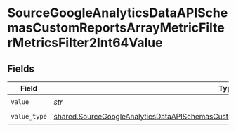 # SourceGoogleAnalyticsDataAPISchemasCustomReportsArrayMetricFilterMetricsFilter2Int64Value


## Fields

| Field                                                                                                                                                                                                              | Type                                                                                                                                                                                                               | Required                                                                                                                                                                                                           | Description                                                                                                                                                                                                        |
| ------------------------------------------------------------------------------------------------------------------------------------------------------------------------------------------------------------------ | ------------------------------------------------------------------------------------------------------------------------------------------------------------------------------------------------------------------ | ------------------------------------------------------------------------------------------------------------------------------------------------------------------------------------------------------------------ | ------------------------------------------------------------------------------------------------------------------------------------------------------------------------------------------------------------------ |
| `value`                                                                                                                                                                                                            | *str*                                                                                                                                                                                                              | :heavy_check_mark:                                                                                                                                                                                                 | N/A                                                                                                                                                                                                                |
| `value_type`                                                                                                                                                                                                       | [shared.SourceGoogleAnalyticsDataAPISchemasCustomReportsArrayMetricFilterMetricsFilter2ValueType](../../models/shared/sourcegoogleanalyticsdataapischemascustomreportsarraymetricfiltermetricsfilter2valuetype.md) | :heavy_check_mark:                                                                                                                                                                                                 | N/A                                                                                                                                                                                                                |